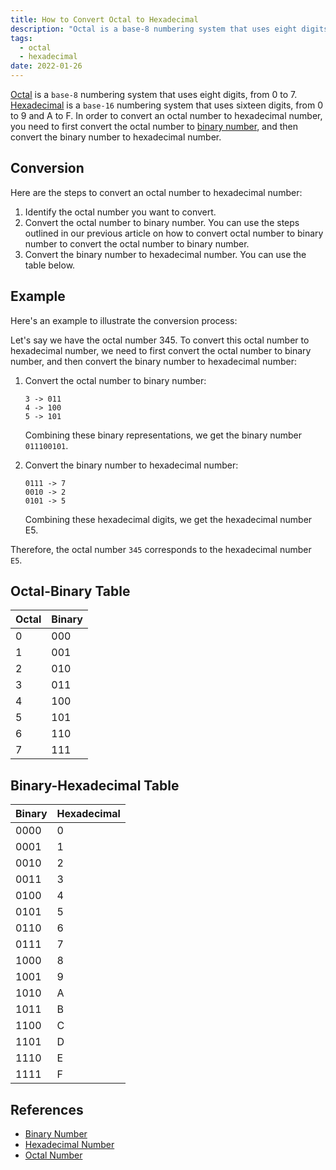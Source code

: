 ```yaml
---
title: How to Convert Octal to Hexadecimal
description: "Octal is a base-8 numbering system that uses eight digits, from 0 to 7. Hexadecimal is a base-16 numbering system that uses sixteen digits, from 0 to 9 and A to F. In order to convert an octal number to hexadecimal number, you need to first convert the octal number to binary number, and then convert the binary number to hexadecimal number."
tags:
  - octal
  - hexadecimal
date: 2022-01-26
---
```


[Octal][Octal_Number] is a `base-8` numbering system that uses eight digits, from 0 to 7. [Hexadecimal][Hexadecimal_Number] is a `base-16` numbering system that uses sixteen digits, from 0 to 9 and A to F. In order to convert an octal number to hexadecimal number, you need to first convert the octal number to [binary number][Binary_Number], and then convert the binary number to hexadecimal number.

## Conversion

Here are the steps to convert an octal number to hexadecimal number:

1. Identify the octal number you want to convert.
2. Convert the octal number to binary number. You can use the steps outlined in our previous article on how to convert octal number to binary number to convert the octal number to binary number.
3. Convert the binary number to hexadecimal number. You can use the table below.

## Example

Here's an example to illustrate the conversion process:

Let's say we have the octal number 345. To convert this octal number to hexadecimal number, we need to first convert the octal number to binary number, and then convert the binary number to hexadecimal number:

1. Convert the octal number to binary number:

   ```text
   3 -> 011
   4 -> 100
   5 -> 101
   ```

   Combining these binary representations, we get the binary number `011100101`.

2. Convert the binary number to hexadecimal number:

   ```text
   0111 -> 7
   0010 -> 2
   0101 -> 5
   ```

   Combining these hexadecimal digits, we get the hexadecimal number E5.

Therefore, the octal number `345` corresponds to the hexadecimal number `E5`.

## Octal-Binary Table

| Octal | Binary |
| ----- | ------ |
| 0     | 000    |
| 1     | 001    |
| 2     | 010    |
| 3     | 011    |
| 4     | 100    |
| 5     | 101    |
| 6     | 110    |
| 7     | 111    |

## Binary-Hexadecimal Table

| Binary | Hexadecimal |
| ------ | ----------- |
| 0000   | 0           |
| 0001   | 1           |
| 0010   | 2           |
| 0011   | 3           |
| 0100   | 4           |
| 0101   | 5           |
| 0110   | 6           |
| 0111   | 7           |
| 1000   | 8           |
| 1001   | 9           |
| 1010   | A           |
| 1011   | B           |
| 1100   | C           |
| 1101   | D           |
| 1110   | E           |
| 1111   | F           |

## References

- [Binary Number][Binary_Number]
- [Hexadecimal Number][Hexadecimal_Number]
- [Octal Number][Octal_Number]

<!-- Reference -->

[Binary_Number]: /blog/2024/01/01-what-is-binary-number "What is a Binary Number?"
[Hexadecimal_Number]: /blog/2024/01/01-what-is-hexadecimal-number "What is a Hexadecimal Number?"
[Octal_Number]: /blog/2024/01/01-what-is-octal-number "What is an Octal Number?"
